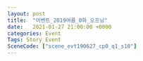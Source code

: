```yaml
---
layout: post
title:  "이벤트_2019여름_0화_오프닝"
date:   2021-01-27 21:00:00 +0000
categories: Event
Tags: Story Event
SceneCode: ["scene_evt190627_cp0_q1_s10"]
---
```

